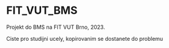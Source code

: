 # FIT_VUT_BMS

Projekt do BMS na FIT VUT Brno, 2023.

Ciste pro studijni ucely, kopirovanim se dostanete do problemu

